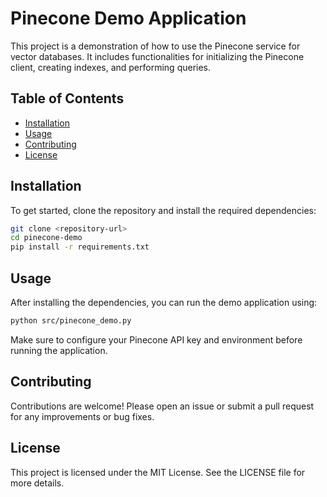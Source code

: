 # Pinecone Demo Application

This project is a demonstration of how to use the Pinecone service for vector databases. It includes functionalities for initializing the Pinecone client, creating indexes, and performing queries.

## Table of Contents

- [Installation](#installation)
- [Usage](#usage)
- [Contributing](#contributing)
- [License](#license)

## Installation

To get started, clone the repository and install the required dependencies:

```bash
git clone <repository-url>
cd pinecone-demo
pip install -r requirements.txt
```

## Usage

After installing the dependencies, you can run the demo application using:

```bash
python src/pinecone_demo.py
```

Make sure to configure your Pinecone API key and environment before running the application.

## Contributing

Contributions are welcome! Please open an issue or submit a pull request for any improvements or bug fixes.

## License

This project is licensed under the MIT License. See the LICENSE file for more details.